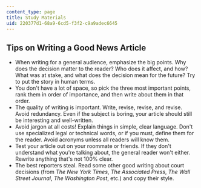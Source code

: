 ```yaml
---
content_type: page
title: Study Materials
uid: 220377d1-68a9-6cd5-f3f2-c9a9adec6645
---
```


Tips on Writing a Good News Article
-----------------------------------

*   When writing for a general audience, emphasize the big points. Why does the decision matter to the reader? Who does it affect, and how? What was at stake, and what does the decision mean for the future? Try to put the story in human terms.
*   You don't have a lot of space, so pick the three most important points, rank them in order of importance, and then write about them in that order.
*   The quality of writing is important. Write, revise, revise, and revise. Avoid redundancy. Even if the subject is boring, your article should still be interesting and well-written.
*   Avoid jargon at all costs! Explain things in simple, clear language. Don't use specialized legal or technical words, or if you must, define them for the reader. Avoid acronyms unless all readers will know them.
*   Test your article out on your roommate or friends. If they don't understand what you're talking about, the general reader won't either. Rewrite anything that's not 100% clear.
*   The best reporters steal. Read some other good writing about court decisions (from _The New York Times_, _The Associated Press_, _The Wall Street Journal_, _The Washington Post_, etc.) and copy their style.